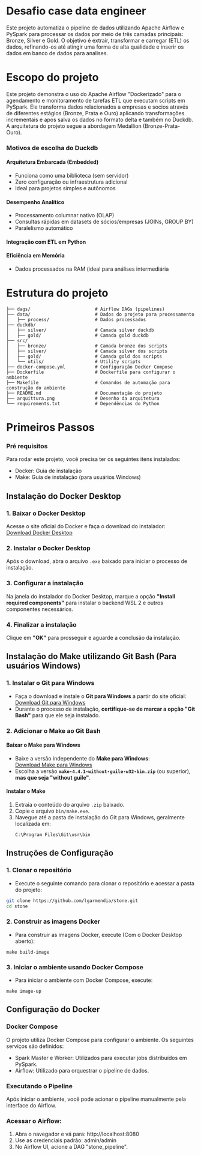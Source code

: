 
# Desafio case data engineer

Este projeto automatiza o pipeline de dados utilizando Apache Airflow e PySpark para processar os dados por meio de três camadas principais: Bronze, Silver e Gold. O objetivo é extrair, transformar e carregar (ETL) os dados, refinando-os até atingir uma forma de alta qualidade e inserir os dados em banco de dados para analises.

# Escopo do projeto
Este projeto demonstra o uso do Apache Airflow "Dockerizado" para o agendamento e monitoramento de tarefas ETL que executam scripts em PySpark. Ele transforma dados relacionados a empresas e socios através de diferentes estágios (Bronze, Prata e Ouro) aplicando transformações incrementais e apos salva os dados no formato delta e também no Duckdb.
A arquitetura do projeto segue a abordagem Medallion (Bronze-Prata-Ouro).


### Motivos de escolha do Duckdb
#### Arquitetura Embarcada (Embedded)
* Funciona como uma biblioteca (sem servidor)
* Zero configuração ou infraestrutura adicional
* Ideal para projetos simples e autônomos

#### Desempenho Analítico  
* Processamento columnar nativo (OLAP)
* Consultas rápidas em datasets de sócios/empresas (JOINs, GROUP BY)
* Paralelismo automático 

#### Integração com ETL em Python

#### Eficiência em Memória
* Dados processados na RAM (ideal para análises intermediária

# Estrutura do projeto

``` stone/
├── dags/                        # Airflow DAGs (pipelines) 
├── data/                        # Dados do projeto para processamento
│   ├── process/                 # Dados processados
├── duckdb/
│   ├── silver/                  # Camada silver duckdb
│   ├── gold/                    # Camada gold duckdb
├── src/
│   ├── bronze/                  # Camada bronze dos scripts
│   ├── silver/                  # Camada silver dos scripts
│   ├── gold/                    # Camada gold dos scripts
│   └── utils/                   # Utility scripts
├── docker-compose.yml           # Configuração Docker Compose 
├── Dockerfile                   # Dockerfile para configurar o ambiente
├── Makefile                     # Comandos de automação para construção do ambiente
├── README.md                    # Documentação do projeto
├── arquittura.png               # Desenho da arquitetura
└── requirements.txt             # Dependências do Python 
```

# Primeiros Passos

###  Pré requisitos

Para rodar este projeto, você precisa ter os seguintes itens instalados:

* Docker: Guia de instalação
* Make: Guia de instalação (para usuários Windows)


## Instalação do Docker Desktop  

### 1. Baixar o Docker Desktop  
Acesse o site oficial do Docker e faça o download do instalador:  
[Download Docker Desktop](https://www.docker.com/products/docker-desktop/)  

### 2. Instalar o Docker Desktop  
Após o download, abra o arquivo `.exe` baixado para iniciar o processo de instalação.  

### 3. Configurar a instalação  
Na janela do instalador do Docker Desktop, marque a opção **"Install required components"** para instalar o backend WSL 2 e outros componentes necessários.  

### 4. Finalizar a instalação  
Clique em **"OK"** para prosseguir e aguarde a conclusão da instalação.  

## Instalação do Make utilizando Git Bash (Para usuários Windows)  

### 1. Instalar o Git para Windows  
- Faça o download e instale o **Git para Windows** a partir do site oficial:  
  [Download Git para Windows](https://gitforwindows.org/)  
- Durante o processo de instalação, **certifique-se de marcar a opção "Git Bash"** para que ele seja instalado.  

### 2. Adicionar o Make ao Git Bash  

#### Baixar o Make para Windows  
- Baixe a versão independente do **Make para Windows**:  
  [Download Make para Windows](https://sourceforge.net/projects/ezwinports/files/)  
- Escolha a versão **`make-4.4.1-without-guile-w32-bin.zip`** (ou superior), **mas que seja "without guile"**.  

#### Instalar o Make  
1. Extraia o conteúdo do arquivo `.zip` baixado.  
2. Copie o arquivo `bin/make.exe`.  
3. Navegue até a pasta de instalação do Git para Windows, geralmente localizada em:  
   ```plaintext
   C:\Program Files\Git\usr\bin

## Instruções de Configuração  

### 1. Clonar o repositório  
- Execute o seguinte comando para clonar o repositório e acessar a pasta do projeto:  
```sh
git clone https://github.com/lgarmendia/stone.git
cd stone
```
### 2. Construir as imagens Docker  
- Para construir as imagens Docker, execute (Com o Docker Desktop aberto):  
``` 
make build-image
```
### 3. Iniciar o ambiente usando Docker Compose  
- Para iniciar o ambiente com Docker Compose, execute:  
```
make image-up
```

## Configuração do Docker  

###  Docker Compose
O projeto utiliza Docker Compose para configurar o ambiente.
Os seguintes serviços são definidos:

* Spark Master e Worker: Utilizados para executar jobs distribuídos em PySpark.
*  Airflow: Utilizado para orquestrar o pipeline de dados.

### Executando o Pipeline
Após iniciar o ambiente, você pode acionar o pipeline manualmente pela interface do Airflow.

### Acessar o Airflow:
 1. Abra o navegador e vá para: http://localhost:8080
 2. Use as credenciais padrão: admin/admin
 3. No Airflow UI, acione a DAG "stone_pipeline".
